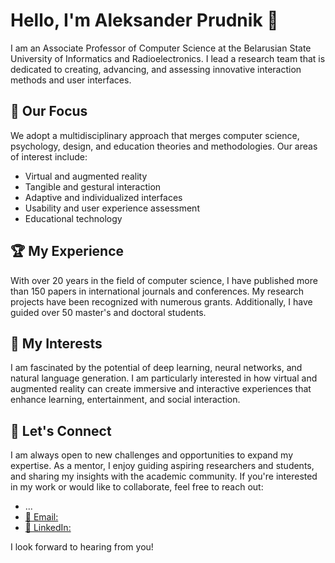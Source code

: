 # Hello, I'm Aleksander Prudnik 👋

I am an Associate Professor of Computer Science at the Belarusian State University of Informatics and Radioelectronics. I lead a research team that is dedicated to creating, advancing, and assessing innovative interaction methods and user interfaces.

## 🎯 Our Focus

We adopt a multidisciplinary approach that merges computer science, psychology, design, and education theories and methodologies. Our areas of interest include:

- Virtual and augmented reality
- Tangible and gestural interaction
- Adaptive and individualized interfaces
- Usability and user experience assessment
- Educational technology

## 🏆 My Experience

With over 20 years in the field of computer science, I have published more than 150 papers in international journals and conferences. My research projects have been recognized with numerous grants. Additionally, I have guided over 50 master's and doctoral students.

## 🚀 My Interests

I am fascinated by the potential of deep learning, neural networks, and natural language generation. I am particularly interested in how virtual and augmented reality can create immersive and interactive experiences that enhance learning, entertainment, and social interaction.

## 🤝 Let's Connect

I am always open to new challenges and opportunities to expand my expertise. As a mentor, I enjoy guiding aspiring researchers and students, and sharing my insights with the academic community. If you're interested in my work or would like to collaborate, feel free to reach out:

-  ...
- [📧 Email:](aleksander.prudnik@bsuir.by)
- [🔗 LinkedIn:](https://www.linkedin.com/in/aleksanderprudnik/)

I look forward to hearing from you!
